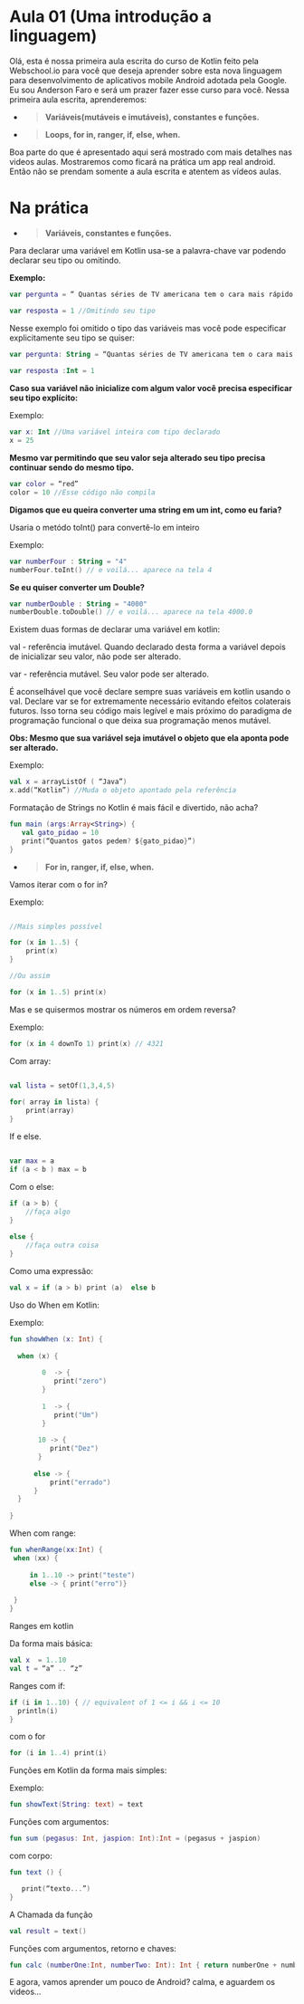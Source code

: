 # Aula 01 (Uma introdução a linguagem)

Olá, esta é nossa primeira aula escrita do curso de Kotlin feito pela Webschool.io para você que deseja aprender sobre esta nova linguagem para desenvolvimento de aplicativos mobile Android adotada pela Google.
Eu sou Anderson Faro e será um prazer fazer esse curso para você. Nessa primeira aula escrita, aprenderemos:

- >**Variáveis(mutáveis e imutáveis), constantes e funções.**
- >**Loops, for in, ranger, if, else, when.**

 Boa parte do que é apresentado aqui será mostrado com mais detalhes nas videos aulas. Mostraremos como ficará na prática um app real android. Então não se prendam somente a aula escrita e atentem as vídeos aulas.

# Na prática
 
- >**Variáveis, constantes e funções.**
 
Para declarar uma variável em Kotlin usa-se a palavra-chave var podendo declarar seu tipo ou omitindo.
 
<b>Exemplo:</b>
 
 ```kotlin
var pergunta = “ Quantas séries de TV americana tem o cara mais rápido do mundo?” //Omitindo seu tipo
 ```
```kotlin
var resposta = 1 //Omitindo seu tipo
``` 
Nesse exemplo foi omitido o tipo das variáveis mas você pode especificar explicitamente seu tipo se quiser:

```kotlin
var pergunta: String = “Quantas séries de TV americana tem o cara mais rápido de toda a galáxia?” 
 
var resposta :Int = 1
```

<b>Caso sua variável não inicialize com algum valor você precisa especificar seu tipo explícito:</b>
 
Exemplo:

```kotlin
var x: Int //Uma variável inteira com tipo declarado
x = 25
``` 
<b>Mesmo var permitindo que seu valor seja alterado seu tipo precisa continuar sendo do mesmo tipo.</b>

```kotlin 
var color = “red”
color = 10 //Esse código não compila
``` 
 <b> Digamos que eu queira converter uma string em um int, como eu faria?</b>
 
 Usaria o metódo toInt() para convertê-lo em inteiro
 
 Exemplo:
 
 ```kotlin 
 var numberFour : String = "4"
 numberFour.toInt() // e voilá... aparece na tela 4
 ```
 
 <b> Se eu quiser converter um Double?</b>
 
 ```kotlin 
 var numberDouble : String = "4000"
 numberDouble.toDouble() // e voilá... aparece na tela 4000.0
 ```
 
Existem duas formas de declarar uma variável em kotlin:
 
val - referência imutável. Quando declarado desta forma a variável depois de inicializar seu valor, não pode ser alterado.
 
var - referência mutável. Seu valor pode ser alterado.
 
 
É aconselhável que você declare sempre suas variáveis em kotlin usando o val. Declare var se for extremamente necessário evitando efeitos colaterais futuros.
Isso torna seu código mais legível e mais próximo do paradigma de programação funcional o que deixa sua programação menos mutável.
 
<b>Obs: Mesmo que sua variável seja imutável o objeto que ela aponta pode ser alterado.</b>
 
Exemplo: 
 
```kotlin 
val x = arrayListOf ( “Java”)
x.add(“Kotlin”) //Muda o objeto apontado pela referência
```

Formatação de Strings no Kotlin é mais fácil e divertido, não acha?
 
 ```kotlin 
fun main (args:Array<String>) {
	val gato_pidao = 10
	print(“Quantos gatos pedem? ${gato_pidao}”)
}
 ```
 
- >**For in, ranger, if, else, when.**
 
Vamos iterar com o for in?
 
Exemplo: 
 
```kotlin

//Mais simples possível
```
 
```kotlin 
for (x in 1..5) {
	print(x)
}
```

```kotlin 
//Ou assim 
```

```kotlin
for (x in 1..5) print(x)
```

Mas e se quisermos mostrar os números em ordem reversa?
 
Exemplo:
 
```kotlin
for (x in 4 downTo 1) print(x) // 4321
```
 
Com array:
 
```kotlin

val lista = setOf(1,3,4,5)
 
for( array in lista) {
	print(array)
}
 ```
 
If e else.
 
```kotlin

var max = a 
if (a < b ) max = b
 ```
 
Com o else:
 
```kotlin
if (a > b) {
	//faça algo
}
 
else {
	//faça outra coisa
}
 ```
 
Como uma expressão:
 
```kotlin
val x = if (a > b) print (a)  else b
```
 
Uso do When em Kotlin:
 
Exemplo: 

 ```kotlin 
fun showWhen (x: Int) {
  
   when (x) {
          
         0  -> {
            print("zero")
         }
              
         1  -> {
            print("Um")
         }
      
        10 -> {
           print("Dez")
        }
  
       else -> {
           print("errado")
       }
   }
  
}
 ```
 
When com range:
 
  ```kotlin
fun whenRange(xx:Int) {
   when (xx) {
      
       in 1..10 -> print("teste")
       else -> { print("erro")}
      
   }
  }
 
  ```
 
 
Ranges em kotlin
 
Da forma mais básica:
 
 ```kotlin
val x  = 1..10
val t = “a” .. “z”
  ```
  
Ranges com if:
 
  ```kotlin
if (i in 1..10) { // equivalent of 1 <= i && i <= 10
    println(i)
}
  ```
  
com o for
  
  ```kotlin
for (i in 1..4) print(i)
  ```
 
Funções em Kotlin da forma mais simples:
 
Exemplo: 
 
 ```kotlin
 fun showText(String: text) = text
  ```
  
Funções com argumentos:
 
 ```kotlin 
 fun sum (pegasus: Int, jaspion: Int):Int = (pegasus + jaspion)
  ```
  
com corpo:

 ```kotlin 
fun text () {
 
	print(“texto...”)
}
 ``` 
 
 A Chamada da função

  ```kotlin
  val result = text() 
 ```
 
Funções com argumentos, retorno e chaves:

```kotlin
fun calc (numberOne:Int, numberTwo: Int): Int { return numberOne + numberTwo }
```

E agora, vamos aprender um pouco de Android?
calma,  e aguardem os videos...


 
 
 
 


